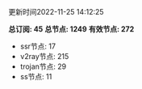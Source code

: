 更新时间2022-11-25 14:12:25

**总订阅: 45**
**总节点: 1249**
**有效节点: 272**
- ssr节点: 17
- v2ray节点: 215
- trojan节点: 29
- ss节点: 11
